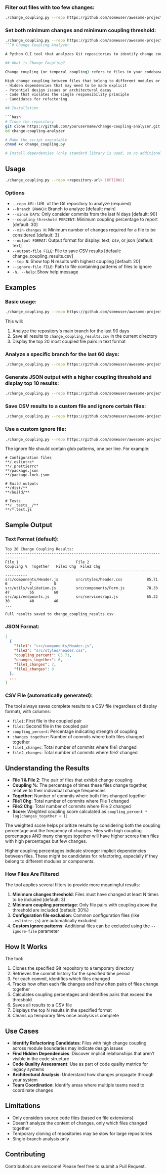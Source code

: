 ### Filter out files with too few changes:

```bash
./change_coupling.py --repo https://github.com/someuser/awesome-project.git --min-changes 5
```

### Set both minimum changes and minimum coupling threshold:

```bash
./change_coupling.py --repo https://github.com/someuser/awesome-project.git --min-changes 5 --coupling-threshold 40
```# Change Coupling Analyzer

A Python CLI tool that analyzes Git repositories to identify change coupling (also known as temporal coupling) between files. Change coupling reveals implicit dependencies between files that tend to change together, which can help identify potential design issues, code clones, and areas that might benefit from refactoring.

## What is Change Coupling?

Change coupling (or temporal coupling) refers to files in your codebase that tend to change together in commits. Unlike traditional code coupling which is visible in the source code, change coupling reveals hidden dependencies that might not be apparent from the code structure alone.

High change coupling between files that belong to different modules or components often indicates:
- Hidden dependencies that may need to be made explicit
- Potential design issues or architectural decay
- Code that violates the single responsibility principle
- Candidates for refactoring

## Installation

```bash
# Clone the repository
git clone https://github.com/yourusername/change-coupling-analyzer.git
cd change-coupling-analyzer

# Make the script executable
chmod +x change_coupling.py

# Install dependencies (only standard library is used, so no additional dependencies)
```

## Usage

```bash
./change_coupling.py --repo <repository-url> [OPTIONS]
```

### Options

- `--repo URL`: URL of the Git repository to analyze (required)
- `--branch BRANCH`: Branch to analyze [default: main]
- `--since DAYS`: Only consider commits from the last N days [default: 90]
- `--coupling-threshold PERCENT`: Minimum coupling percentage to report [default: 30]
- `--min-changes N`: Minimum number of changes required for a file to be considered [default: 3]
- `--output FORMAT`: Output format for display: text, csv, or json [default: text]
- `--output-file FILE`: File to save CSV results [default: change_coupling_results.csv]
- `--top N`: Show top N results with highest coupling [default: 20]
- `--ignore-file FILE`: Path to file containing patterns of files to ignore
- `-h, --help`: Show help message

## Examples

### Basic usage:

```bash
./change_coupling.py --repo https://github.com/someuser/awesome-project.git
```

This will:
1. Analyze the repository's main branch for the last 90 days
2. Save all results to `change_coupling_results.csv` in the current directory
3. Display the top 20 most coupled file pairs in text format

### Analyze a specific branch for the last 60 days:

```bash
./change_coupling.py --repo https://github.com/someuser/awesome-project.git --branch develop --since 60
```

### Generate JSON output with a higher coupling threshold and display top 10 results:

```bash
./change_coupling.py --repo https://github.com/someuser/awesome-project.git --coupling-threshold 50 --output json --top 10
```

### Save CSV results to a custom file and ignore certain files:

```bash
./change_coupling.py --repo https://github.com/someuser/awesome-project.git --output-file my_results.csv --ignore-file .gitignore
```

### Use a custom ignore file:

```bash
./change_coupling.py --repo https://github.com/someuser/awesome-project.git --ignore-file ignore-patterns.txt
```

The ignore file should contain glob patterns, one per line. For example:
```
# Configuration files
**/.eslintrc*
**/.prettierrc*
**/package.json
**/package-lock.json

# Build outputs
**/dist/**
**/build/**

# Tests
**/__tests__/**
**/*.test.js
```

## Sample Output

### Text Format (default):

```
Top 20 Change Coupling Results:
--------------------------------------------------------------------------------
File 1                          File 2                          Coupling %  Together   File1 Chg  File2 Chg  
--------------------------------------------------------------------------------
src/components/Header.js        src/styles/header.css           85.71      6          7          8          
src/utils/validation.js         src/components/Form.js          78.33      47         55         60         
src/api/endpoints.js            src/services/api.js             65.22      30         40         46         
...

Full results saved to change_coupling_results.csv
```

### JSON Format:

```json
[
  {
    "file1": "src/components/Header.js",
    "file2": "src/styles/header.css",
    "coupling_percent": 85.71,
    "changes_together": 6,
    "file1_changes": 7,
    "file2_changes": 8
  },
  ...
]
```

### CSV File (automatically generated):

The tool always saves complete results to a CSV file (regardless of display format), with columns:
- `file1`: First file in the coupled pair
- `file2`: Second file in the coupled pair
- `coupling_percent`: Percentage indicating strength of coupling
- `changes_together`: Number of commits where both files changed together
- `file1_changes`: Total number of commits where file1 changed
- `file2_changes`: Total number of commits where file2 changed

## Understanding the Results

- **File 1 & File 2**: The pair of files that exhibit change coupling
- **Coupling %**: The percentage of times these files change together, relative to their individual change frequencies
- **Together**: Number of commits where both files changed together
- **File1 Chg**: Total number of commits where File 1 changed
- **File2 Chg**: Total number of commits where File 2 changed
- **Score**: Weighted coupling score calculated as `coupling_percent * log(changes_together + 1)`

The weighted score helps prioritize results by considering both the coupling percentage and the frequency of changes. Files with high coupling percentages AND many changes together will have higher scores than files with high percentages but few changes.

Higher coupling percentages indicate stronger implicit dependencies between files. These might be candidates for refactoring, especially if they belong to different modules or components.

### How Files Are Filtered

The tool applies several filters to provide more meaningful results:

1. **Minimum changes threshold**: Files must have changed at least N times to be included (default: 3)
2. **Minimum coupling percentage**: Only file pairs with coupling above the threshold are included (default: 30%)
3. **Configuration file exclusion**: Common configuration files (like `.eslintrc.js`) are automatically excluded
4. **Custom ignore patterns**: Additional files can be excluded using the `--ignore-file` parameter

## How It Works

The tool:

1. Clones the specified Git repository to a temporary directory
2. Retrieves the commit history for the specified time period
3. For each commit, identifies which files changed
4. Tracks how often each file changes and how often pairs of files change together
5. Calculates coupling percentages and identifies pairs that exceed the threshold
6. Saves all results to a CSV file
7. Displays the top N results in the specified format
8. Cleans up temporary files once analysis is complete

## Use Cases

- **Identify Refactoring Candidates**: Files with high change coupling across module boundaries may indicate design issues
- **Find Hidden Dependencies**: Discover implicit relationships that aren't visible in the code structure
- **Code Quality Assessment**: Use as part of code quality metrics for legacy systems
- **Architectural Analysis**: Understand how changes propagate through your system
- **Team Coordination**: Identify areas where multiple teams need to coordinate changes

## Limitations

- Only considers source code files (based on file extensions)
- Doesn't analyze the content of changes, only which files changed together
- Temporary cloning of repositories may be slow for large repositories
- Single-branch analysis only

## Contributing

Contributions are welcome! Please feel free to submit a Pull Request.
